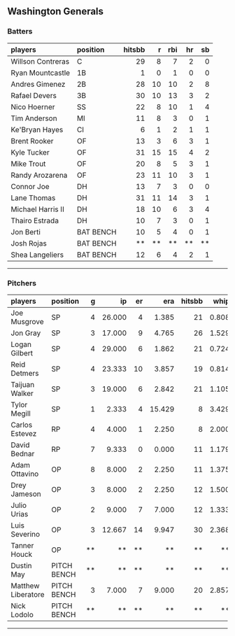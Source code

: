 ## Washington Generals

### Batters

 
|players           |position  | hitsbb|  r| rbi| hr| sb| 
|:-----------------|:---------|------:|--:|---:|--:|--:| 
|Willson Contreras |C         |     29|  8|   7|  2|  0| 
|Ryan Mountcastle  |1B        |      1|  0|   1|  0|  0| 
|Andres Gimenez    |2B        |     28| 10|  10|  2|  8| 
|Rafael Devers     |3B        |     30| 10|  13|  3|  2| 
|Nico Hoerner      |SS        |     22|  8|  10|  1|  4| 
|Tim Anderson      |MI        |     11|  8|   3|  0|  1| 
|Ke'Bryan Hayes    |CI        |      6|  1|   2|  1|  1| 
|Brent Rooker      |OF        |     13|  3|   6|  3|  1| 
|Kyle Tucker       |OF        |     31| 15|  15|  4|  2| 
|Mike Trout        |OF        |     20|  8|   5|  3|  1| 
|Randy Arozarena   |OF        |     23| 11|  10|  3|  1| 
|Connor Joe        |DH        |     13|  7|   3|  0|  0| 
|Lane Thomas       |DH        |     31| 11|  14|  3|  1| 
|Michael Harris II |DH        |     18| 10|   6|  3|  4| 
|Thairo Estrada    |DH        |     10|  7|   3|  0|  1| 
|Jon Berti         |BAT BENCH |     10|  5|   4|  0|  1| 
|Josh Rojas        |BAT BENCH |     **| **|  **| **| **| 
|Shea Langeliers   |BAT BENCH |     12|  6|   4|  2|  1| 


* * *

### Pitchers

 
|players            |position    |  g|     ip| er|    era| hitsbb|  whip| so|  w| sv| 
|:------------------|:-----------|--:|------:|--:|------:|------:|-----:|--:|--:|--:| 
|Joe Musgrove       |SP          |  4| 26.000|  4|  1.385|     21| 0.808| 31|  3|  0| 
|Jon Gray           |SP          |  3| 17.000|  9|  4.765|     26| 1.529| 10|  0|  0| 
|Logan Gilbert      |SP          |  4| 29.000|  6|  1.862|     21| 0.724| 22|  3|  0| 
|Reid Detmers       |SP          |  4| 23.333| 10|  3.857|     19| 0.814| 31|  1|  0| 
|Taijuan Walker     |SP          |  3| 19.000|  6|  2.842|     21| 1.105| 19|  3|  0| 
|Tylor Megill       |SP          |  1|  2.333|  4| 15.429|      8| 3.429|  2|  0|  0| 
|Carlos Estevez     |RP          |  4|  4.000|  1|  2.250|      8| 2.000|  3|  1|  2| 
|David Bednar       |RP          |  7|  9.333|  0|  0.000|     11| 1.179| 11|  1|  3| 
|Adam Ottavino      |OP          |  8|  8.000|  2|  2.250|     11| 1.375|  9|  0|  1| 
|Drey Jameson       |OP          |  3|  8.000|  2|  2.250|     12| 1.500|  8|  0|  0| 
|Julio Urias        |OP          |  2|  9.000|  7|  7.000|     12| 1.333| 10|  1|  0| 
|Luis Severino      |OP          |  3| 12.667| 14|  9.947|     30| 2.368|  9|  1|  0| 
|Tanner Houck       |OP          | **|     **| **|     **|     **|    **| **| **| **| 
|Dustin May         |PITCH BENCH | **|     **| **|     **|     **|    **| **| **| **| 
|Matthew Liberatore |PITCH BENCH |  3|  7.000|  7|  9.000|     20| 2.857|  4|  0|  0| 
|Nick Lodolo        |PITCH BENCH | **|     **| **|     **|     **|    **| **| **| **| 


* * *


